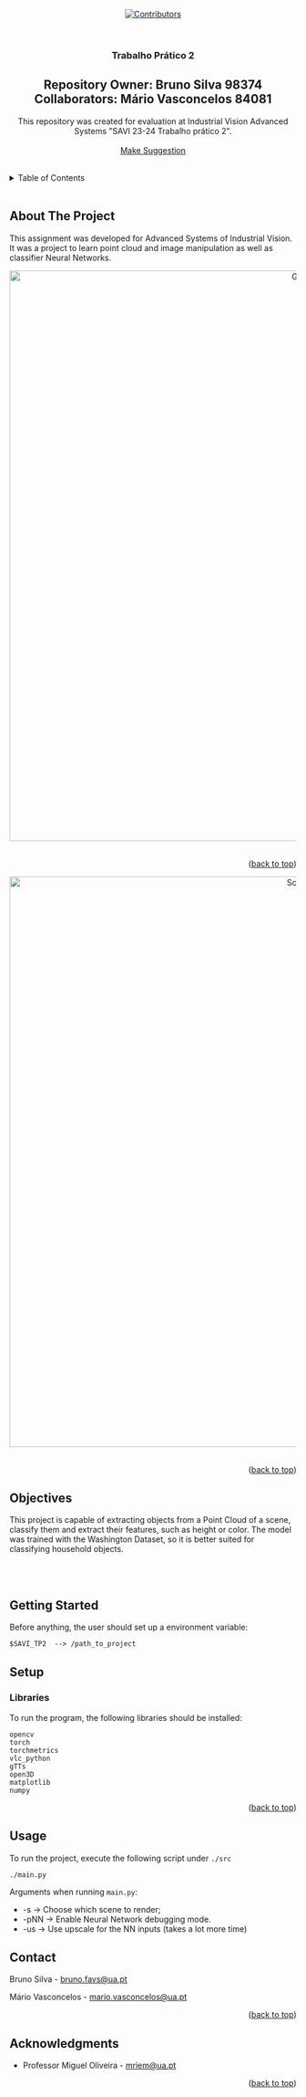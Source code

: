 <!-- Improved compatibility of back to top link: See: https://github.com/othneildrew/Best-README-Template/pull/73 -->
<a name="readme-top"></a>
<!--
*** Thanks for checking out the Best-README-Template. If you have a suggestion
*** that would make this better, please fork the repo and create a pull request
*** or simply open an issue with the tag "enhancement".
*** Don't forget to give the project a star!
*** Thanks again! Now go create something AMAZING! :D
-->



<!-- PROJECT SHIELDS -->
<!--
*** I'm using markdown "reference style" links for readability.
*** Reference links are enclosed in brackets [ ] instead of parentheses ( ).
*** See the bottom of this document for the declaration of the reference variables
*** for contributors-url, forks-url, etc. This is an optional, concise syntax you may use.
*** https://www.markdownguide.org/basic-syntax/#reference-style-links
-->
<div align="center">

[![Contributors][contributors-shield]][contributors-url]




<!-- PROJECT LOGO -->
<br />
<!-- 
  <a href="https://github.com/brunofavs/SAVI_TP1/graphs/">
    <img src="docs/LOGO.png" alt="Logo" width="550" height="350">
  </a> -->

<h3 align="center">Trabalho Prático 2</h3>

<h2><b> Repository Owner: Bruno Silva 98374
<br>Collaborators: Mário Vasconcelos 84081</b></h2>

  <p align="center">
    This repository was created for evaluation at Industrial Vision Advanced Systems "SAVI 23-24 Trabalho prático 2".
    <br />
    <!-- <a href="https://github.com/brunofavs/SAVI_TP1"><strong>Explore the Wiki »</strong></a> -->
    <br >
    <a href="https://github.com/brunofavs/SAVI_TP1/issues"> <u>Make Suggestion</u> </a>
  </p>
</div>
<br>



<!-- TABLE OF CONTENTS -->
<details>
  <summary>Table of Contents</summary>
  <ol>
    <li>
      <a href="#about-the-project">About The Project</a>
    </li>
     <li>
      <a href="#Objectives">Objectives</a>
    </li>
    <li>
      <a href="#getting-started">Getting Started</a>
      <ul>
        <li><a href="#Setup">Setup</a></li>
      </ul>
    </li>
    <li><a href="#usage">Usage</a></li>
    <li><a href="#contact">Contact</a></li>
    <li><a href="#acknowledgments">Acknowledgments</a></li>
  </ol>
</details>
<br>



<!-- ABOUT THE PROJECT -->
## About The Project
<!-- <div align="center">
<img  src="docs/tracking.gif" alt="GIF animated" width="400">
</div>
<br> -->

This assignment was developed for Advanced Systems of Industrial Vision. It was a project to learn point cloud and image manipulation as well as classifier Neural Networks.

<div align="center">
<img  src="docs/guesses.png" alt="GUI" width="1000">
</div>
<br>
<p align="right">(<a href="#readme-top">back to top</a>)</p>

<div align="center">
<img  src="docs/scene.png" alt="Scene" width="1000">
</div>
<br>
<p align="right">(<a href="#readme-top">back to top</a>)</p>



<!-- ### Built With

* [![Next][Next.js]][Next-url]
* [![React][React.js]][React-url]
* [![Vue][Vue.js]][Vue-url]
* [![Angular][Angular.io]][Angular-url]
* [![Svelte][Svelte.dev]][Svelte-url]
* [![Laravel][Laravel.com]][Laravel-url]
* [![Bootstrap][Bootstrap.com]][Bootstrap-url]
* [![JQuery][JQuery.com]][JQuery-url]

<p align="right">(<a href="#readme-top">back to top</a>)</p> -->



<!-- Objectives -->
## Objectives

This project is capable of extracting objects from a Point Cloud of a scene, classify them and extract their features, such as height or color. The model was trained with the Washington Dataset, so it is better suited for classifying household objects.

<br>
<br>


<!-- GETTING STARTED -->
## Getting Started

Before anything, the user should set up a environment variable:

```
$SAVI_TP2  --> /path_to_project
```




## Setup
<h3><b>Libraries</b></h3>

To run the program, the following libraries should be installed:
```
opencv
torch
torchmetrics
vlc_python
gTTs
open3D
matplotlib
numpy
```


<p align="right">(<a href="#readme-top">back to top</a>)</p>

<!-- USAGE EXAMPLES -->
## Usage

To run the project, execute the following script under `./src`

```
./main.py
```

Arguments when running `main.py`:
- -s -> Choose which scene to render;
- -pNN -> Enable Neural Network debugging mode.
- -us -> Use upscale for the NN inputs (takes a lot more time)

<!-- ### How it works -->







<!-- CONTACT -->
## Contact

Bruno Silva - bruno.favs@ua.pt

Mário Vasconcelos - mario.vasconcelos@ua.pt
<p align="right">(<a href="#readme-top">back to top</a>)</p>

<!-- ACKNOWLEDGMENTS -->
## Acknowledgments

* Professor Miguel Oliveira - mriem@ua.pt

<p align="right">(<a href="#readme-top">back to top</a>)</p>



<!-- MARKDOWN LINKS & IMAGES -->
<!-- https://www.markdownguide.org/basic-syntax/#reference-style-links -->
[contributors-shield]: https://img.shields.io/github/contributors/RobutlerAlberto/RobutlerAlberto.svg?style=for-the-badge
[contributors-url]: https://github.com/brunofavs/SAVI_TP1/graphs/contributors
[forks-shield]: https://img.shields.io/github/forks/RobutlerAlberto/RobutlerAlberto.svg?style=for-the-badge
[forks-url]: https://github.com/RobutlerAlberto/RobutlerAlberto/network/members
[stars-shield]: https://img.shields.io/github/stars/RobutlerAlberto/RobutlerAlberto.svg?style=for-the-badge
[stars-url]: https://github.com/RobutlerAlberto/RobutlerAlberto/stargazers
[issues-shield]: https://img.shields.io/github/issues/RobutlerAlberto/RobutlerAlberto.svg?style=for-the-badge
[issues-url]: https://github.com/RobutlerAlberto/RobutlerAlberto/issues
[license-shield]: https://img.shields.io/github/license/RobutlerAlberto/RobutlerAlberto.svg?style=for-the-badge
[license-url]: https://github.com/RobutlerAlberto/RobutlerAlberto/blob/master/license.txt
[product-screenshot]: docs/logo.png
